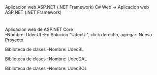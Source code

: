 Aplicacion web ASP.NET (.NET Framework)
C# Web -> Aplicacion web ASP.NET (.NET Framework)
#
Aplicacion web de ASP.NET Core  
 -Nombre: UdecUI
 -En Solucion "UdecUI", click derecho, agregar: Nuevo Proyecto

Biblioteca de clases
 -Nombre: UdecBL
 
Biblioteca de clases
 -Nombre: UdecDAL
 
Biblioteca de clases
 -Nombre: UdecBOL
